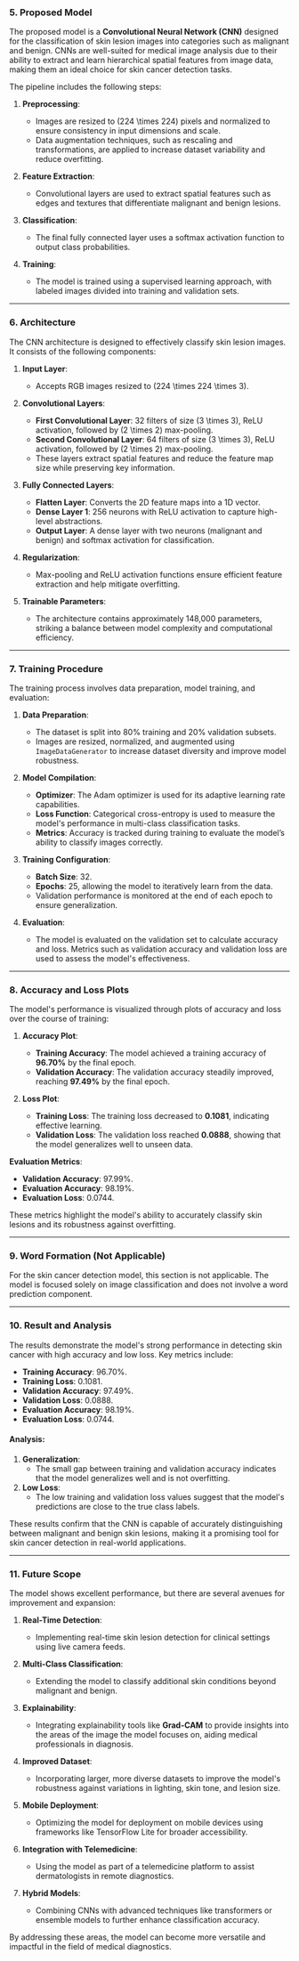 ### **5. Proposed Model**

The proposed model is a **Convolutional Neural Network (CNN)** designed for the classification of skin lesion images into categories such as malignant and benign. CNNs are well-suited for medical image analysis due to their ability to extract and learn hierarchical spatial features from image data, making them an ideal choice for skin cancer detection tasks.

The pipeline includes the following steps:

1. **Preprocessing**:
   - Images are resized to \(224 \times 224\) pixels and normalized to ensure consistency in input dimensions and scale.
   - Data augmentation techniques, such as rescaling and transformations, are applied to increase dataset variability and reduce overfitting.

2. **Feature Extraction**:
   - Convolutional layers are used to extract spatial features such as edges and textures that differentiate malignant and benign lesions.

3. **Classification**:
   - The final fully connected layer uses a softmax activation function to output class probabilities.

4. **Training**:
   - The model is trained using a supervised learning approach, with labeled images divided into training and validation sets.

---

### **6. Architecture**

The CNN architecture is designed to effectively classify skin lesion images. It consists of the following components:

1. **Input Layer**:
   - Accepts RGB images resized to \(224 \times 224 \times 3\).

2. **Convolutional Layers**:
   - **First Convolutional Layer**: 32 filters of size \(3 \times 3\), ReLU activation, followed by \(2 \times 2\) max-pooling.
   - **Second Convolutional Layer**: 64 filters of size \(3 \times 3\), ReLU activation, followed by \(2 \times 2\) max-pooling.
   - These layers extract spatial features and reduce the feature map size while preserving key information.

3. **Fully Connected Layers**:
   - **Flatten Layer**: Converts the 2D feature maps into a 1D vector.
   - **Dense Layer 1**: 256 neurons with ReLU activation to capture high-level abstractions.
   - **Output Layer**: A dense layer with two neurons (malignant and benign) and softmax activation for classification.

4. **Regularization**:
   - Max-pooling and ReLU activation functions ensure efficient feature extraction and help mitigate overfitting.

5. **Trainable Parameters**:
   - The architecture contains approximately 148,000 parameters, striking a balance between model complexity and computational efficiency.

---

### **7. Training Procedure**

The training process involves data preparation, model training, and evaluation:

1. **Data Preparation**:
   - The dataset is split into 80% training and 20% validation subsets.
   - Images are resized, normalized, and augmented using `ImageDataGenerator` to increase dataset diversity and improve model robustness.

2. **Model Compilation**:
   - **Optimizer**: The Adam optimizer is used for its adaptive learning rate capabilities.
   - **Loss Function**: Categorical cross-entropy is used to measure the model's performance in multi-class classification tasks.
   - **Metrics**: Accuracy is tracked during training to evaluate the model’s ability to classify images correctly.

3. **Training Configuration**:
   - **Batch Size**: 32.
   - **Epochs**: 25, allowing the model to iteratively learn from the data.
   - Validation performance is monitored at the end of each epoch to ensure generalization.

4. **Evaluation**:
   - The model is evaluated on the validation set to calculate accuracy and loss. Metrics such as validation accuracy and validation loss are used to assess the model's effectiveness.

---

### **8. Accuracy and Loss Plots**

The model's performance is visualized through plots of accuracy and loss over the course of training:

1. **Accuracy Plot**:
   - **Training Accuracy**: The model achieved a training accuracy of **96.70%** by the final epoch.
   - **Validation Accuracy**: The validation accuracy steadily improved, reaching **97.49%** by the final epoch.

2. **Loss Plot**:
   - **Training Loss**: The training loss decreased to **0.1081**, indicating effective learning.
   - **Validation Loss**: The validation loss reached **0.0888**, showing that the model generalizes well to unseen data.

**Evaluation Metrics**:
- **Validation Accuracy**: 97.99%.
- **Evaluation Accuracy**: 98.19%.
- **Evaluation Loss**: 0.0744.

These metrics highlight the model's ability to accurately classify skin lesions and its robustness against overfitting.

---

### **9. Word Formation (Not Applicable)**

For the skin cancer detection model, this section is not applicable. The model is focused solely on image classification and does not involve a word prediction component.

---

### **10. Result and Analysis**

The results demonstrate the model's strong performance in detecting skin cancer with high accuracy and low loss. Key metrics include:

- **Training Accuracy**: 96.70%.
- **Training Loss**: 0.1081.
- **Validation Accuracy**: 97.49%.
- **Validation Loss**: 0.0888.
- **Evaluation Accuracy**: 98.19%.
- **Evaluation Loss**: 0.0744.

#### **Analysis**:
1. **Generalization**:
   - The small gap between training and validation accuracy indicates that the model generalizes well and is not overfitting.
2. **Low Loss**:
   - The low training and validation loss values suggest that the model's predictions are close to the true class labels.

These results confirm that the CNN is capable of accurately distinguishing between malignant and benign skin lesions, making it a promising tool for skin cancer detection in real-world applications.

---

### **11. Future Scope**

The model shows excellent performance, but there are several avenues for improvement and expansion:

1. **Real-Time Detection**:
   - Implementing real-time skin lesion detection for clinical settings using live camera feeds.

2. **Multi-Class Classification**:
   - Extending the model to classify additional skin conditions beyond malignant and benign.

3. **Explainability**:
   - Integrating explainability tools like **Grad-CAM** to provide insights into the areas of the image the model focuses on, aiding medical professionals in diagnosis.

4. **Improved Dataset**:
   - Incorporating larger, more diverse datasets to improve the model's robustness against variations in lighting, skin tone, and lesion size.

5. **Mobile Deployment**:
   - Optimizing the model for deployment on mobile devices using frameworks like TensorFlow Lite for broader accessibility.

6. **Integration with Telemedicine**:
   - Using the model as part of a telemedicine platform to assist dermatologists in remote diagnostics.

7. **Hybrid Models**:
   - Combining CNNs with advanced techniques like transformers or ensemble models to further enhance classification accuracy.

By addressing these areas, the model can become more versatile and impactful in the field of medical diagnostics.
